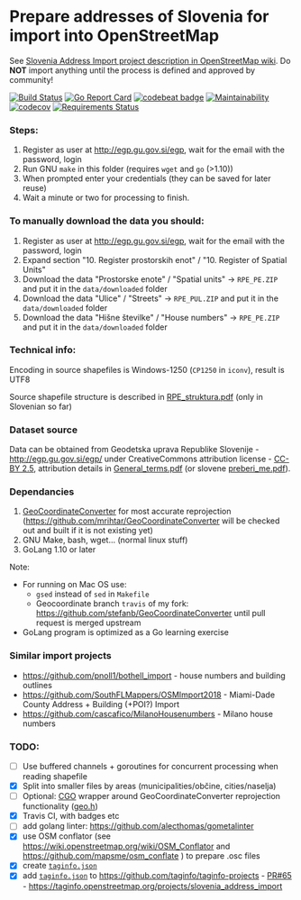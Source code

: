 # Prepare addresses of Slovenia for import into OpenStreetMap

See [Slovenia Address Import project description in OpenStreetMap wiki](https://wiki.openstreetmap.org/wiki/Slovenia_Address_Import).
Do **NOT** import anything until the process is defined and approved by community!

[![Build Status](https://travis-ci.org/openstreetmap-si/GursAddressesForOSM.svg?branch=master)](https://travis-ci.org/openstreetmap-si/GursAddressesForOSM)
[![Go Report Card](https://goreportcard.com/badge/github.com/openstreetmap-si/GursAddressesForOSM)](https://goreportcard.com/report/github.com/openstreetmap-si/GursAddressesForOSM)
[![codebeat badge](https://codebeat.co/badges/ef6316aa-ab76-4f86-9c04-cac31f7942c0)](https://codebeat.co/projects/github-com-openstreetmap-si-gursaddressesforosm-master)
[![Maintainability](https://api.codeclimate.com/v1/badges/9f6ae8b5b2c751481e6c/maintainability)](https://codeclimate.com/github/openstreetmap-si/GursAddressesForOSM/maintainability)
[![codecov](https://codecov.io/gh/openstreetmap-si/GursAddressesForOSM/branch/master/graph/badge.svg)](https://codecov.io/gh/openstreetmap-si/GursAddressesForOSM)
[![Requirements Status](https://requires.io/github/openstreetmap-si/GursAddressesForOSM/requirements.svg?branch=master)](https://requires.io/github/openstreetmap-si/GursAddressesForOSM/requirements/?branch=master)


### Steps:
1. Register as user at http://egp.gu.gov.si/egp, wait for the email with the password, login
2. Run GNU `make` in this folder (requires `wget` and `go` (>1.10))
3. When prompted enter your credentials (they can be saved for later reuse)
4. Wait a minute or two for processing to finish.

### To manually download the data you should:
1. Register as user at http://egp.gu.gov.si/egp, wait for the email with the password, login
2. Expand section "10. Register prostorskih enot" / "10. Register of Spatial Units"
3. Download the data "Prostorske enote" / "Spatial units" -> `RPE_PE.ZIP` and put it in the `data/downloaded` folder
4. Download the data "Ulice" / "Streets" -> `RPE_PUL.ZIP` and put it in the `data/downloaded` folder
5. Download the data "Hišne številke" / "House numbers" -> `RPE_PE.ZIP` and put it in the `data/downloaded` folder

### Technical info:
Encoding in source shapefiles is Windows-1250 (`CP1250` in `iconv`), result is UTF8

Source shapefile structure is described in [RPE_struktura.pdf](http://www.e-prostor.gov.si/fileadmin/struktura/RPE_struktura.pdf) (only in Slovenian so far)

### Dataset source
Data can be obtained from Geodetska  uprava  Republike  Slovenije - http://egp.gu.gov.si/egp/ under CreativeCommons attribution license - [CC-BY 2.5](http://creativecommons.org/licenses/by/2.5/si/legalcode), attribution details in  [General_terms.pdf](http://www.e-prostor.gov.si/fileadmin/struktura/ANG/General_terms.pdf) (or slovene [preberi_me.pdf](http://www.e-prostor.gov.si/fileadmin/struktura/preberi_me.pdf)).

### Dependancies
1. [GeoCoordinateConverter](http://geocoordinateconverter.tk/) for most accurate reprojection (https://github.com/mrihtar/GeoCoordinateConverter will be checked out and built if it is not existing yet)
2. GNU Make, bash, wget... (normal linux stuff)
3. GoLang 1.10 or later

Note: 
* For running on Mac OS use: 
  * `gsed` instead of `sed` in `Makefile`
  * Geocoordinate branch `travis` of my fork: https://github.com/stefanb/GeoCoordinateConverter until pull request is merged upstream
* GoLang program is optimized as a Go learning exercise

### Similar import projects

* https://github.com/pnoll1/bothell_import - house numbers and building outlines
* https://github.com/SouthFLMappers/OSMImport2018 - Miami-Dade County Address + Building (+POI?) Import
* https://github.com/cascafico/MilanoHousenumbers - Milano house numbers


### TODO: 
* [ ] Use buffered channels + goroutines for concurrent processing when reading shapefile
* [X] Split into smaller files by areas (municipalities/občine, cities/naselja)
* [ ] Optional: [CGO](https://golang.org/cmd/cgo/) wrapper around GeoCoordinateConverter reprojection functionality ([geo.h](https://github.com/mrihtar/GeoCoordinateConverter/blob/master/geo.h))
* [X] Travis CI, with badges etc
* [ ] add golang linter: https://github.com/alecthomas/gometalinter
* [X] use OSM conflator (see https://wiki.openstreetmap.org/wiki/OSM_Conflator and https://github.com/mapsme/osm_conflate ) to prepare .osc files
* [X] create [`taginfo.json`](taginfo.json)
* [X] add [`taginfo.json`](https://raw.githubusercontent.com/openstreetmap-si/GursAddressesForOSM/master/taginfo.json) to https://github.com/taginfo/taginfo-projects - [PR#65](https://github.com/taginfo/taginfo-projects/pull/65) - https://taginfo.openstreetmap.org/projects/slovenia_address_import
